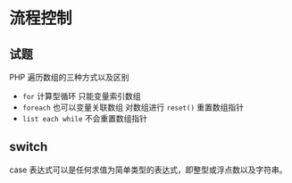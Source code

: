 # 流程控制

## 试题

PHP 遍历数组的三种方式以及区别

- `for` 计算型循环 只能变量索引数组
- `foreach` 也可以变量关联数组 对数组进行 `reset()` 重置数组指针
- `list each while` 不会重置数组指针

## switch

case 表达式可以是任何求值为简单类型的表达式，即整型或浮点数以及字符串。 